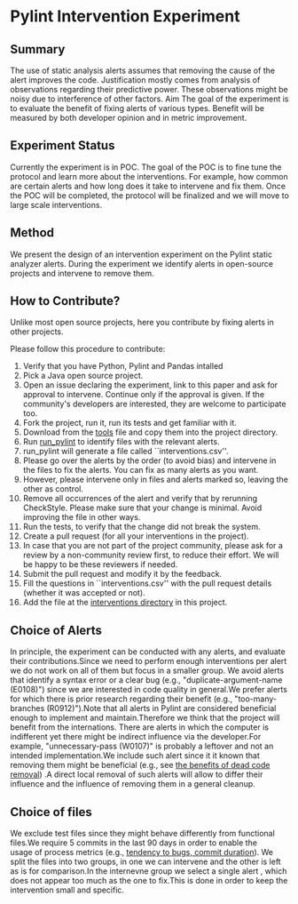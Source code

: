 # Pylint Intervention Experiment

## Summary

The use of static analysis alerts assumes that removing the cause of the alert improves the code. Justification mostly comes
from analysis of observations regarding their predictive power. These observations might be noisy due to interference of other
factors. Aim The goal of the experiment is to evaluate the benefit of fixing alerts of various types. Benefit will be measured by both developer opinion and in metric improvement.

## Experiment Status
Currently the experiment is in POC.
The goal of the POC is to fine tune the protocol and learn more about the interventions.
For example, how common are certain alerts and how long does it take to intervene and fix them.
Once the POC will be completed, the protocol will be finalized and we will move to large scale interventions.

## Method
We present the design of an intervention experiment on the Pylint static analyzer alerts. During the experiment we identify alerts in open-source projects and intervene to remove them.

## How to Contribute?

Unlike most open source projects, here you contribute by fixing alerts in other projects.

Please follow this procedure to contribute:

1. Verify that you have Python, Pylint and Pandas intalled
2. Pick a Java open source project.
3. Open an issue declaring the experiment, link to this paper and ask for approval to intervene. Continue only if the approval is given. If the community's developers are interested, they are welcome to participate too.
4. Fork the project, run it, run its tests and get familiar with it.
5. Download from the [tools](https://github.com/evidencebp/pylint-intervention/tree/main/tools) file and copy them into the project directory.
6. Run [run_pylint](https://github.com/evidencebp/pylint-intervention/blob/main/tools/run_pylint.py) to identify files with the relevant alerts.
7. run_pylint will generate a file called ``interventions.csv''.
8. Please go over the alerts by the order (to avoid bias) and intervene in the files to fix the alerts. You can fix as many alerts as you want.
9. However, please intervene only in files and alerts marked so, leaving the other as control.
10. Remove all occurrences of the alert and verify that by rerunning CheckStyle. Please make sure that your change is minimal. Avoid improving the file in other ways.
11. Run the tests, to verify that the change did not break the system.
12. Create a pull request (for all your interventions in the project).
13. In case that you are not part of the project community, please ask for a review by a non-community review first, to reduce their effort. We will be happy to be these reviewers if needed.
14. Submit the pull request and modify it by the feedback.
15. Fill the questions in ``interventions.csv'' with the pull request details (whether it was accepted or not).
16. Add the file at the [interventions directory](https://github.com/evidencebp/pylint-intervention/tree/main/interventions) in this project.

## Choice of Alerts

In principle, the experiment can be conducted with any alerts, and evaluate their contributions.Since we need to perform enough interventions per alert we do not work on all of them but focus in a smaller group.
We avoid alerts that identify a syntax error or a clear bug (e.g., "duplicate-argument-name (E0108)") since we are interested in code quality in general.We prefer alerts for which there is prior research regarding their benefit (e.g., "too-many-branches (R0912)").Note that all alerts in Pylint are considered beneficial enough to implement and maintain.Therefore we think that the project will benefit from the internations.
There are alerts in which the computer is indifferent yet there might be indirect influence via the developer.For example, "unnecessary-pass (W0107)" is probably a leftover and not an intended implementation.We include such alert since it it known that removing them might be beneficial (e.g., see [the benefits of dead code removal](https://www.cs.huji.ac.il/w~feit/papers/Refactor19PROMISE.pdf)) .A direct local removal of such alerts will allow to differ their influence and the influence of removing them in a general cleanup.

## Choice of files
We exclude test files since they might behave differently from functional files.We require 5 commits in the last 90 days in order to enable the usage of process metrics (e.g., [tendency to bugs, commit duration](https://link.springer.com/article/10.1007/s11219-021-09564-z)).
We split the files into two groups, in one we can intervene and the other is left as is for comparison.In the internevne group we select a single alert , which does not appear too much as the one to fix.This is done in order to keep the intervention small and specific.
